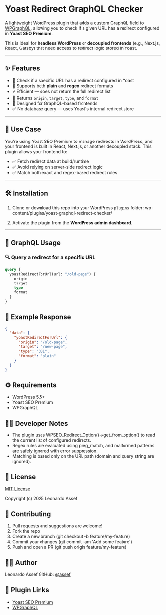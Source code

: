 # Yoast Redirect GraphQL Checker

A lightweight WordPress plugin that adds a custom GraphQL field to [WPGraphQL](https://www.wpgraphql.com/), allowing you to check if a given URL has a redirect configured in **Yoast SEO Premium**.

This is ideal for **headless WordPress** or **decoupled frontends** (e.g., Next.js, React, Gatsby) that need access to redirect logic stored in Yoast.

---

## ✨ Features

- 🔎 Check if a specific URL has a redirect configured in Yoast
- 🧠 Supports both **plain** and **regex** redirect formats
- ⚡ Efficient — does not return the full redirect list
- 🔁 Returns `origin`, `target`, `type`, and `format`
- 🧩 Designed for GraphQL-based frontends
- ✅ No database query — uses Yoast's internal redirect store

---

## 🧠 Use Case

You’re using Yoast SEO Premium to manage redirects in WordPress, and your frontend is built in React, Next.js, or another decoupled stack. This plugin allows your frontend to:

- ✅ Fetch redirect data at build/runtime
- ✅ Avoid relying on server-side redirect logic
- ✅ Match both exact and regex-based redirect rules

---

## 🛠 Installation

1. Clone or download this repo into your WordPress `plugins` folder:
wp-content/plugins/yoast-graphql-redirect-checker/


2. Activate the plugin from the **WordPress admin dashboard**.

---

## 🚀 GraphQL Usage

### 🔍 Query a redirect for a specific URL

```graphql
query {
  yoastRedirectForUrl(url: "/old-page") {
    origin
    target
    type
    format
  }
}
```

## 🔁 Example Response
```json
{
  "data": {
    "yoastRedirectForUrl": {
      "origin": "/old-page",
      "target": "/new-page",
      "type": "301",
      "format": "plain"
    }
  }
}
```

## ⚙️ Requirements
- WordPress 5.5+
- Yoast SEO Premium
- WPGraphQL

## 🧑‍💻 Developer Notes
- The plugin uses WPSEO_Redirect_Option()->get_from_option() to read the current list of configured redirects.
- Regex rules are evaluated using preg_match, and malformed patterns are safely ignored with error suppression.
- Matching is based only on the URL path (domain and query string are ignored).

## 📄 License
[MIT License](https://mit-license.org/)

Copyright (c) 2025 Leonardo Assef

## 🤝 Contributing
1. Pull requests and suggestions are welcome!
2. Fork the repo
3. Create a new branch (git checkout -b feature/my-feature)
4. Commit your changes (git commit -am 'Add some feature')
5. Push and open a PR (git push origin feature/my-feature)

## 🙋‍♂️ Author
Leonardo Assef
GitHub: [@assef](https://github.com/assef)

## 🔗 Plugin Links
- [Yoast SEO Premium](yoast.com)
- [WPGraphQL](wpgraphql.com)